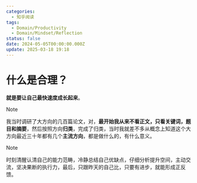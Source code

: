 ```yaml
---
categories:
  - 知乎阅读
tags:
  - Domain/Productivity
  - Domain/Mindset/Reflection
status: false
date: 2024-05-05T00:00:00.000Z
update: 2025-03-18 19:18
---
```


# 什么是合理？

**就是要让自己最快速度成长起来**。

> [!note]
> 我当时调研了大方向的几百篇论文，对，**最开始我从来不看正文，只看关键词，题目和摘要**，然后按照方向**归类**，完成了归类，当时我就差不多从概念上知道这个大方向最近三十年都有几个**主流方向**，都是做什么的，有什么意义。

> [!note]
> 时刻清醒认清自己的能力范畴，冷静总结自己优缺点，仔细分析提升空间，主动交流，坚决果断的执行力，最后，只跟昨天的自己比，只要有进步，就能形成正反馈。
